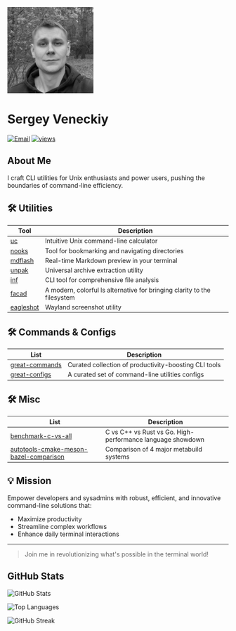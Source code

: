 ![github_photo](github_photo.jpg)

# Sergey Veneckiy

[![Email](https://img.shields.io/badge/Email-Contact%20Me-f5b836?style=flat-square&logo=gmail&logoColor=white&logoColor=f5b836)](mailto:s.venetsky@gmail.com)
[![views](https://img.shields.io/github/watchers/yellow-footed-honeyguide/yellow-footed-honeyguide?style=flat-square&color=f5b836&label=Profile%20views&logo=github&logoColor=f5b836)](https://github.com/yellow-footed-honeyguide)
## About Me

I craft CLI utilities for Unix enthusiasts and power users, pushing the boundaries of command-line efficiency.


## 🛠️ Utilities

| Tool | Description |
|------|-------------|
| [uc](https://github.com/yellow-footed-honeyguide/uc) | Intuitive Unix command-line calculator |
| [nooks](https://github.com/yellow-footed-honeyguide/nooks) | Tool for bookmarking and navigating directories |
| [mdflash](https://github.com/yellow-footed-honeyguide/mdflash) | Real-time Markdown preview in your terminal |
| [unpak](https://github.com/yellow-footed-honeyguide/unpak) | Universal archive extraction utility |
| [inf](https://github.com/yellow-footed-honeyguide/inf) | CLI tool for comprehensive file analysis  |
| [facad](https://github.com/yellow-footed-honeyguide/facad) | A modern, colorful ls alternative for bringing clarity to the filesystem |
| [eagleshot](https://github.com/yellow-footed-honeyguide/eagleshot) | Wayland screenshot utility |

## 🛠️ Commands & Configs
| List        | Description |
|-------------|-------------|
| [great-commands](https://github.com/yellow-footed-honeyguide/great-commands)| Curated collection of productivity-boosting CLI tools |
| [great-configs](https://github.com/yellow-footed-honeyguide/great-configs)  | A curated set of command-line utilities configs |

## 🛠️ Misc
| List        | Description |
|-------------|-------------|
| [benchmark-c-vs-all](https://github.com/yellow-footed-honeyguide/benchmark-c-vs-all)| C vs C++ vs Rust vs Go. High-performance language showdown |
| [autotools-cmake-meson-bazel-comparison](https://github.com/yellow-footed-honeyguide/autotools-cmake-meson-bazel-comparison) | Comparison of 4 major metabuild systems |


## 💡 Mission

Empower developers and sysadmins with robust, efficient, and innovative command-line solutions that:

- Maximize productivity
- Streamline complex workflows
- Enhance daily terminal interactions

---

> Join me in revolutionizing what's possible in the terminal world!


## GitHub Stats

![GitHub Stats](https://github-readme-stats.vercel.app/api?username=yellow-footed-honeyguide&show_icons=true&count_private=true&theme=default&bg_color=ffffff&title_color=163852&text_color=163852&icon_color=f5b836&border_color=f5b836&border_radius=10&card_width=495&custom_title=Honeyguide%20Pixel%20Forge&stat_color=163852&rank_icon=163852&ring_color=f5b836)


![Top Languages](https://github-readme-stats.vercel.app/api/top-langs/?username=yellow-footed-honeyguide&layout=compact&theme=default&title_color=163852&text_color=163852&bg_color=ffffff&border_color=163852&border_radius=10&card_width=495)


![GitHub Streak](https://github-readme-streak-stats.herokuapp.com/?user=yellow-footed-honeyguide&theme=default&background=ffffff&border=163852&ring=f5b836&fire=f5b836&currStreakNum=163852&sideNums=163852&currStreakLabel=163852&sideLabels=163852&dates=163852)


<!-- ![Activity Graph](https://github-readme-activity-graph.vercel.app/graph?username=yellow-footed-honeyguide&bg_color=ffffff&color=163852&line=163852&point=f5b836&area_color=163852&area=true&hide_border=false&custom_title=GitHub%20Contribution%20Graph) -->

